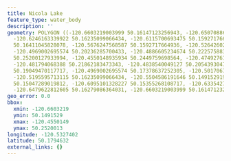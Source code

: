 ```yaml
---
title: Nicola Lake
feature_type: water_body
description: ''
geometry: POLYGON ((-120.6603219003999 50.16147123256943, -120.6507088632905 50.16762919922047,
  -120.6246163339922 50.16235099066434, -120.6115700693475 50.1592717664936, -120.5964638681781
  50.16411045828078, -120.5676247568587 50.1592717664936, -120.526426026391 50.18082217060344,
  -120.4969002695574 50.20236285700433, -120.4886605234674 50.22257588358509, -120.465314576208
  50.25200127933994, -120.4550148935934 50.2449759698564, -120.4749276133175 50.23223995657172,
  -120.481794068388 50.21862183473343, -120.4838540049127 50.20543930471435, -120.4769875498332
  50.19049470117717, -120.4969002695574 50.17378637252305, -120.5017067881121 50.17686466167785,
  -120.5195595713115 50.16235099066434, -120.5504586191646 50.14915291909529, -120.5813576670086
  50.15047289019812, -120.6095101328227 50.15355268108717, -120.6335427255963 50.15883186113462,
  -120.6479622812605 50.16279086364031, -120.6603219003999 50.16147123256943))
geo_error: 0.0
bbox:
  xmin: -120.6603219
  ymin: 50.1491529
  xmax: -120.4550149
  ymax: 50.2520013
longitude: -120.5327402
latitude: 50.1794632
external_links: {}
---
```

